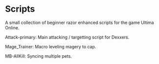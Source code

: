 # Scripts
A small collection of beginner razor enhanced scripts for the game Ultima Online.


Attack-primary: Main attacking / targetting script for Dexxers.

Mage_Trainer: Macro leveling magery to cap.

MB-AllKill: Syncing multiple pets.
